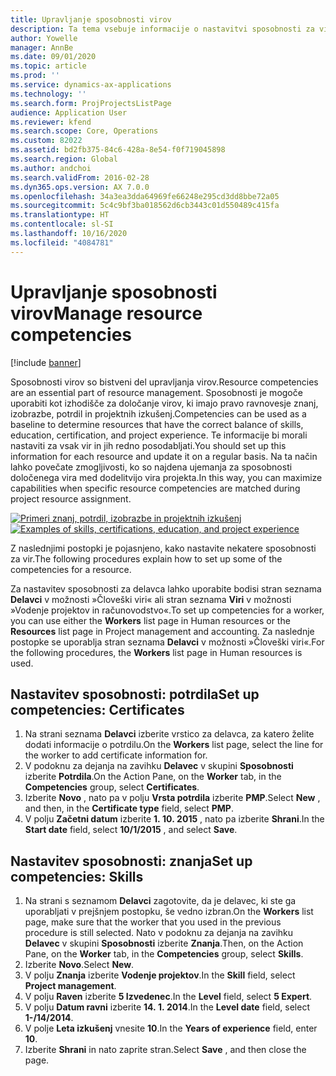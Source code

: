 ```yaml
---
title: Upravljanje sposobnosti virov
description: Ta tema vsebuje informacije o nastavitvi sposobnosti za vire projekta.
author: Yowelle
manager: AnnBe
ms.date: 09/01/2020
ms.topic: article
ms.prod: ''
ms.service: dynamics-ax-applications
ms.technology: ''
ms.search.form: ProjProjectsListPage
audience: Application User
ms.reviewer: kfend
ms.search.scope: Core, Operations
ms.custom: 82022
ms.assetid: bd2fb375-84c6-428a-8e54-f0f719045898
ms.search.region: Global
ms.author: andchoi
ms.search.validFrom: 2016-02-28
ms.dyn365.ops.version: AX 7.0.0
ms.openlocfilehash: 34a3ea3dda64969fe66248e295cd3dd8bbe72a05
ms.sourcegitcommit: 5c4c9bf3ba018562d6cb3443c01d550489c415fa
ms.translationtype: HT
ms.contentlocale: sl-SI
ms.lasthandoff: 10/16/2020
ms.locfileid: "4084781"
---
```

# <a name="manage-resource-competencies"></a><span data-ttu-id="93149-103">Upravljanje sposobnosti virov</span><span class="sxs-lookup"><span data-stu-id="93149-103">Manage resource competencies</span></span>

[!include [banner](../includes/banner.md)]

<span data-ttu-id="93149-104">Sposobnosti virov so bistveni del upravljanja virov.</span><span class="sxs-lookup"><span data-stu-id="93149-104">Resource competencies are an essential part of resource management.</span></span> <span data-ttu-id="93149-105">Sposobnosti je mogoče uporabiti kot izhodišče za določanje virov, ki imajo pravo ravnovesje znanj, izobrazbe, potrdil in projektnih izkušenj.</span><span class="sxs-lookup"><span data-stu-id="93149-105">Competencies can be used as a baseline to determine resources that have the correct balance of skills, education, certification, and project experience.</span></span> <span data-ttu-id="93149-106">Te informacije bi morali nastaviti za vsak vir in jih redno posodabljati.</span><span class="sxs-lookup"><span data-stu-id="93149-106">You should set up this information for each resource and update it on a regular basis.</span></span> <span data-ttu-id="93149-107">Na ta način lahko povečate zmogljivosti, ko so najdena ujemanja za sposobnosti določenega vira med dodelitvijo vira projekta.</span><span class="sxs-lookup"><span data-stu-id="93149-107">In this way, you can maximize capabilities when specific resource competencies are matched during project resource assignment.</span></span>

<span data-ttu-id="93149-108">[![Primeri znanj, potrdil, izobrazbe in projektnih izkušenj](./media/projectresourcing06-1024x383.jpg)](./media/projectresourcing06.jpg)</span><span class="sxs-lookup"><span data-stu-id="93149-108">[![Examples of skills, certifications, education, and project experience](./media/projectresourcing06-1024x383.jpg)](./media/projectresourcing06.jpg)</span></span>

<span data-ttu-id="93149-109">Z naslednjimi postopki je pojasnjeno, kako nastavite nekatere sposobnosti za vir.</span><span class="sxs-lookup"><span data-stu-id="93149-109">The following procedures explain how to set up some of the competencies for a resource.</span></span>

<span data-ttu-id="93149-110">Za nastavitev sposobnosti za delavca lahko uporabite bodisi stran seznama **Delavci** v možnosti »Človeški viri« ali stran seznama **Viri** v možnosti »Vodenje projektov in računovodstvo«.</span><span class="sxs-lookup"><span data-stu-id="93149-110">To set up competencies for a worker, you can use either the **Workers** list page in Human resources or the **Resources** list page in Project management and accounting.</span></span> <span data-ttu-id="93149-111">Za naslednje postopke se uporablja stran seznama **Delavci** v možnosti »Človeški viri«.</span><span class="sxs-lookup"><span data-stu-id="93149-111">For the following procedures, the **Workers** list page in Human resources is used.</span></span>

## <a name="set-up-competencies-certificates"></a><span data-ttu-id="93149-112">Nastavitev sposobnosti: potrdila</span><span class="sxs-lookup"><span data-stu-id="93149-112">Set up competencies: Certificates</span></span>

1. <span data-ttu-id="93149-113">Na strani seznama **Delavci** izberite vrstico za delavca, za katero želite dodati informacije o potrdilu.</span><span class="sxs-lookup"><span data-stu-id="93149-113">On the **Workers** list page, select the line for the worker to add certificate information for.</span></span>
2. <span data-ttu-id="93149-114">V podoknu za dejanja na zavihku **Delavec** v skupini **Sposobnosti** izberite **Potrdila**.</span><span class="sxs-lookup"><span data-stu-id="93149-114">On the Action Pane, on the **Worker** tab, in the **Competencies** group, select **Certificates**.</span></span>
3. <span data-ttu-id="93149-115">Izberite **Novo** , nato pa v polju **Vrsta potrdila** izberite **PMP**.</span><span class="sxs-lookup"><span data-stu-id="93149-115">Select **New** , and then, in the **Certificate type** field, select **PMP**.</span></span>
4. <span data-ttu-id="93149-116">V polju **Začetni datum** izberite **1. 10. 2015** , nato pa izberite **Shrani**.</span><span class="sxs-lookup"><span data-stu-id="93149-116">In the **Start date** field, select **10/1/2015** , and select **Save**.</span></span>

## <a name="set-up-competencies-skills"></a><span data-ttu-id="93149-117">Nastavitev sposobnosti: znanja</span><span class="sxs-lookup"><span data-stu-id="93149-117">Set up competencies: Skills</span></span>

1. <span data-ttu-id="93149-118">Na strani s seznamom **Delavci** zagotovite, da je delavec, ki ste ga uporabljati v prejšnjem postopku, še vedno izbran.</span><span class="sxs-lookup"><span data-stu-id="93149-118">On the **Workers** list page, make sure that the worker that you used in the previous procedure is still selected.</span></span> <span data-ttu-id="93149-119">Nato v podoknu za dejanja na zavihku **Delavec** v skupini **Sposobnosti** izberite **Znanja**.</span><span class="sxs-lookup"><span data-stu-id="93149-119">Then, on the Action Pane, on the **Worker** tab, in the **Competencies** group, select **Skills**.</span></span>
2. <span data-ttu-id="93149-120">Izberite **Novo**.</span><span class="sxs-lookup"><span data-stu-id="93149-120">Select **New**.</span></span>
3. <span data-ttu-id="93149-121">V polju **Znanja** izberite **Vodenje projektov**.</span><span class="sxs-lookup"><span data-stu-id="93149-121">In the **Skill** field, select **Project management**.</span></span>
4. <span data-ttu-id="93149-122">V polju **Raven** izberite **5 Izvedenec**.</span><span class="sxs-lookup"><span data-stu-id="93149-122">In the **Level** field, select **5 Expert**.</span></span>
5. <span data-ttu-id="93149-123">V polju **Datum ravni** izberite **14. 1. 2014**.</span><span class="sxs-lookup"><span data-stu-id="93149-123">In the **Level date** field, select **1-/14/2014**.</span></span>
6. <span data-ttu-id="93149-124">V polje **Leta izkušenj** vnesite **10**.</span><span class="sxs-lookup"><span data-stu-id="93149-124">In the **Years of experience** field, enter **10**.</span></span>
7. <span data-ttu-id="93149-125">Izberite **Shrani** in nato zaprite stran.</span><span class="sxs-lookup"><span data-stu-id="93149-125">Select **Save** , and then close the page.</span></span>
